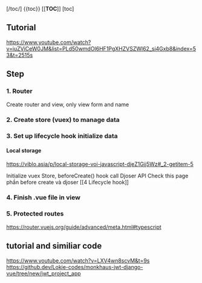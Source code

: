 [/toc/] 
{{toc}} 
[[__TOC__]] 
[toc]

## Tutorial

https://www.youtube.com/watch?v=iuZViCeW0JM&list=PLd50wmdOl6HF1PgXHZVSZWl62_si4Gxb8&index=53&t=2515s

## Step

### 1. Router
Create router and view, only view form and name

### 2. Create store (vuex) to manage data

### 3. Set up lifecycle hook initialize data 
#### Local storage
https://viblo.asia/p/local-storage-voi-javascript-djeZ1Gjj5Wz#_2-getitem-5


Initialize vuex Store, beforeCreate() hook
call Djoser API
Check this page  phần before create và djoser [[4 Lifecycle hook]]


### 4. Finish .vue file in view


### 5. Protected routes
https://router.vuejs.org/guide/advanced/meta.html#typescript








## tutorial and similiar code
https://www.youtube.com/watch?v=LXV4wn8scvM&t=9s
https://github.dev/Lokie-codes/monkhaus-jwt-django-vue/tree/new/jwt_project_app